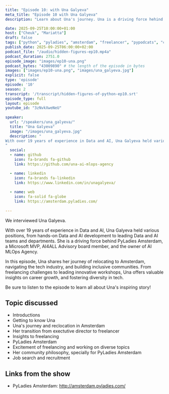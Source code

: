 ```yaml
---
title: "Episode 10: with Una Galyeva"
meta_title: "Episode 10 with Una Galyeva"
description: "Learn about Una's journey. Una is a driving force hehind PyLadies Amsterdam, a Microsoft MVP, AI4ALL Advisory board member, and the owner of AI MLOps Agency."

date: 2025-09-25T10:00:00+01:00
host: ["Cheuk", "Mariatta"]
draft: false
tags: ["python", "pyladies", "amsterdam", "freelancer", "pypodcats", "community member"]
publish_date: 2025-09-25T06:00:00+02:00
podcast_file: "/audio/hidden-figures-ep10.mp4a"
podcast_duration: 2751.0
episode_image: "images/ep10-una.png"
podcast_bytes: "43009890" # the length of the episode in bytes
images: ["images/ep10-una.png", "images/una_galyeva.jpg"]
explicit: false 
type: 'episode'
episode: '10'
season: 2
transcript: '/transcript/hidden-figures-of-python-ep10.srt'
episode_type: full
layout: episode
youtube_id: "3zNvkXweNeU"
  
speaker:
  url: "/speakers/una_galyeva/"
  title: "Una Galyeva"
  image: "/images/una_galyeva.jpg"
  description: "
With over 19 years of experience in Data and AI, Una Galyeva held various positions, from hands-on Data and AI development to leading Data and AI teams and departments. As a driving force behind PyLadies Amsterdam, a Microsoft MVP, AI4ALL Advisory board member, and the owner of AI MLOps Agency, Una is passionate about challenging perspectives and inspiring others to see things differently.
"
  social:
  - name: github
    icon: fa-brands fa-github
    link: https://github.com/una-ai-mlops-agency

  - name: linkedin
    icon: fa-brands fa-linkedin
    link: https://www.linkedin.com/in/unagalyeva/
    
  - name: web
    icon: fa-solid fa-globe
    link: https://amsterdam.pyladies.com/
    
---
```


We interviewed Una Galyeva.

With over 19 years of experience in Data and AI, Una Galyeva held various positions, from hands-on Data and AI development to leading Data and AI teams and departments. She is a driving force behind PyLadies Amsterdam, a Microsoft MVP, AI4ALL Advisory board member, and the owner of AI MLOps Agency.

In this episode, Una shares her journey of relocating to Amsterdam, navigating the tech industry, and building inclusive communities. From freelancing challenges to leading innovative workshops, Una offers valuable insights on career growth, and fostering diversity in tech. 

Be sure to listen to the episode to learn all about Una's inspiring story!

## Topic discussed

- Introductions
- Getting to know Una
- Una's journey and reclocation in Amsterdam
- Her transition from exectutive director to freelancer 
- Insights to freelancing 
- PyLadies Amsterdam 
- Excitement of freelancing and working on diverse topics
- Her community philosophy, specially for PyLadies Amsterdam 
- Job search and recruitment 


## Links from the show

- PyLadies Amsterdam: http://amsterdam.pyladies.com/
